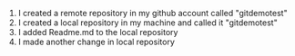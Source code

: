 1. I created a remote repository in my github account called "gitdemotest"
2. I created a local repository in my machine and called it "gitdemotest"
3. I added Readme.md to the local repository
5. I made another change in local repository